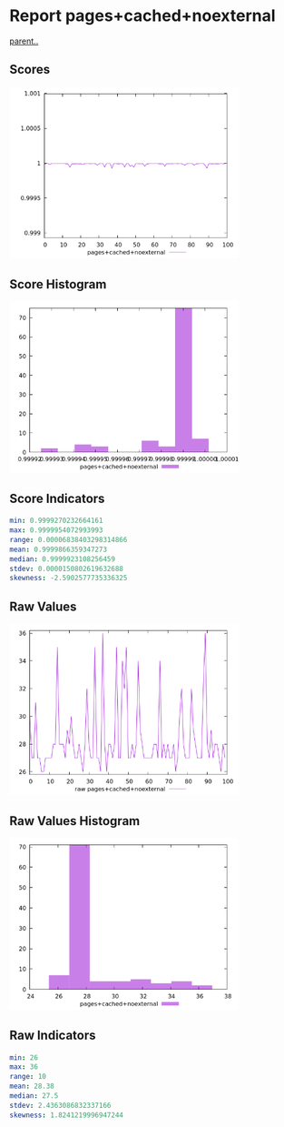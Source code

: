 # Report pages+cached+noexternal

[parent..](./..)  


## Scores

![score](./score.png)  

## Score Histogram

![hist](./hist.png)  

## Score Indicators

```yaml
min: 0.9999270232664161
max: 0.9999954072993993
range: 0.00006838403298314866
mean: 0.9999866359347273
median: 0.9999923108256459
stdev: 0.0000150802619632688
skewness: -2.5902577735336325

```

## Raw Values

![raw](./raw.png)  

## Raw Values Histogram

![raw hist](./raw_hist.png)  

## Raw Indicators

```yaml
min: 26
max: 36
range: 10
mean: 28.38
median: 27.5
stdev: 2.4363086832337166
skewness: 1.8241219996947244

```

<style>
  img {
    max-width: 80%;
  }
</style>
      
